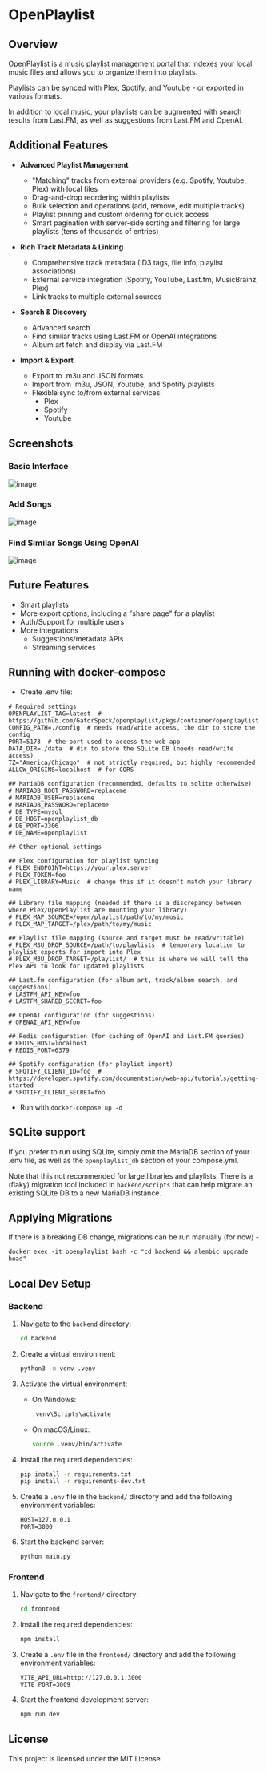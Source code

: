 # OpenPlaylist

## Overview
OpenPlaylist is a music playlist management portal that indexes your local music files and allows you to organize them into playlists.

Playlists can be synced with Plex, Spotify, and Youtube - or exported in various formats.

In addition to local music, your playlists can be augmented with search results from Last.FM, as well as suggestions from Last.FM and OpenAI.

## Additional Features
- **Advanced Playlist Management**
  - "Matching" tracks from external providers (e.g. Spotify, Youtube, Plex) with local files
  - Drag-and-drop reordering within playlists
  - Bulk selection and operations (add, remove, edit multiple tracks)
  - Playlist pinning and custom ordering for quick access
  - Smart pagination with server-side sorting and filtering for large playlists (tens of thousands of entries)

- **Rich Track Metadata & Linking**
  - Comprehensive track metadata (ID3 tags, file info, playlist associations)
  - External service integration (Spotify, YouTube, Last.fm, MusicBrainz, Plex)
  - Link tracks to multiple external sources

- **Search & Discovery**
  - Advanced search
  - Find similar tracks using Last.FM or OpenAI integrations
  - Album art fetch and display via Last.FM

- **Import & Export**
  - Export to .m3u and JSON formats
  - Import from .m3u, JSON, Youtube, and Spotify playlists
  - Flexible sync to/from external services:
    - Plex
    - Spotify
    - Youtube

## Screenshots
### Basic Interface
![image](https://github.com/user-attachments/assets/261a57b1-773e-480a-8842-250b77c9d25b)

### Add Songs
![image](https://github.com/user-attachments/assets/361570f9-766b-4fdc-94cf-b1bdfd484723)

### Find Similar Songs Using OpenAI
![image](https://github.com/user-attachments/assets/3fc0cc80-1f2f-4b70-ac2b-500649dffcf9)

## Future Features
- Smart playlists
- More export options, including a "share page" for a playlist
- Auth/Support for multiple users
- More integrations
  - Suggestions/metadata APIs
  - Streaming services

## Running with docker-compose
- Create .env file:
```
# Required settings
OPENPLAYLIST_TAG=latest  # https://github.com/GatorSpeck/openplaylist/pkgs/container/openplaylist
CONFIG_PATH=./config  # needs read/write access, the dir to store the config
PORT=5173  # the port used to access the web app
DATA_DIR=./data  # dir to store the SQLite DB (needs read/write access)
TZ="America/Chicago"  # not strictly required, but highly recommended
ALLOW_ORIGINS=localhost  # for CORS

## MariaDB configuration (recommended, defaults to sqlite otherwise)
# MARIADB_ROOT_PASSWORD=replaceme
# MARIADB_USER=replaceme
# MARIADB_PASSWORD=replaceme
# DB_TYPE=mysql
# DB_HOST=openplaylist_db
# DB_PORT=3306
# DB_NAME=openplaylist

## Other optional settings

## Plex configuration for playlist syncing
# PLEX_ENDPOINT=https://your.plex.server
# PLEX_TOKEN=foo
# PLEX_LIBRARY=Music  # change this if it doesn't match your library name

## Library file mapping (needed if there is a discrepancy between where Plex/OpenPlaylist are mounting your library)
# PLEX_MAP_SOURCE=/open/playlist/path/to/my/music
# PLEX_MAP_TARGET=/plex/path/to/my/music

## Playlist file mapping (source and target must be read/writable)
# PLEX_M3U_DROP_SOURCE=/path/to/playlists  # temporary location to playlist exports for import into Plex
# PLEX_M3U_DROP_TARGET=/playlist/  # this is where we will tell the Plex API to look for updated playlists

## Last.fm configuration (for album art, track/album search, and suggestions)
# LASTFM_API_KEY=foo
# LASTFM_SHARED_SECRET=foo

## OpenAI configuration (for suggestions)
# OPENAI_API_KEY=foo

## Redis configuration (for caching of OpenAI and Last.FM queries)
# REDIS_HOST=localhost
# REDIS_PORT=6379

## Spotify configuration (for playlist import)
# SPOTIFY_CLIENT_ID=foo  # https://developer.spotify.com/documentation/web-api/tutorials/getting-started
# SPOTIFY_CLIENT_SECRET=foo
```

- Run with `docker-compose up -d`

## SQLite support
If you prefer to run using SQLite, simply omit the MariaDB section of your .env file, as well as the `openplaylist_db` section of your compose.yml.

Note that this not recommended for large libraries and playlists. There is a (flaky) migration tool included in `backend/scripts` that can help migrate an existing SQLite DB to a new MariaDB instance.

## Applying Migrations
If there is a breaking DB change, migrations can be run manually (for now) -
```
docker exec -it openplaylist bash -c "cd backend && alembic upgrade head"
```

## Local Dev Setup

### Backend

1. Navigate to the `backend` directory:

    ```sh
    cd backend
    ```

2. Create a virtual environment:

    ```sh
    python3 -m venv .venv
    ```

3. Activate the virtual environment:

    - On Windows:

        ```sh
        .venv\Scripts\activate
        ```

    - On macOS/Linux:

        ```sh
        source .venv/bin/activate
        ```

4. Install the required dependencies:

    ```sh
    pip install -r requirements.txt
    pip install -r requirements-dev.txt
    ```

5. Create a `.env` file in the `backend/` directory and add the following environment variables:

    ```env
    HOST=127.0.0.1
    PORT=3000
    ```

6. Start the backend server:

    ```sh
    python main.py
    ```

### Frontend

1. Navigate to the `frontend/` directory:

    ```sh
    cd frontend
    ```

2. Install the required dependencies:

    ```sh
    npm install
    ```

3. Create a `.env` file in the `frontend/` directory and add the following environment variables:

    ```env
    VITE_API_URL=http://127.0.0.1:3000
    VITE_PORT=3009
    ```

4. Start the frontend development server:

    ```sh
    npm run dev
    ```

## License

This project is licensed under the MIT License.
